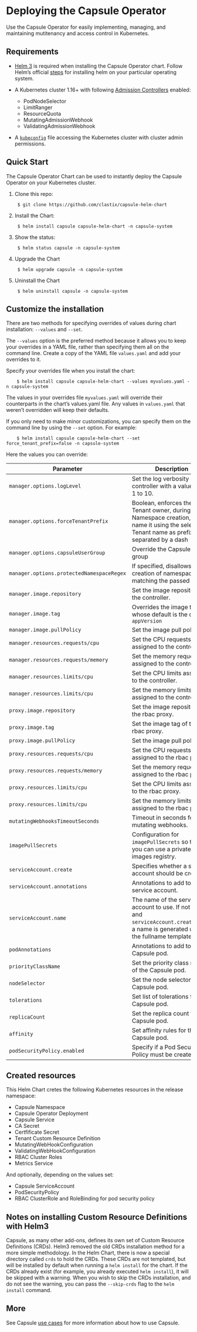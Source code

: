 # Deploying the Capsule Operator

Use the Capsule Operator for easily implementing, managing, and maintaining mutitenancy and access control in Kubernetes.

## Requirements

* [Helm 3](https://github.com/helm/helm/releases) is required when installing the Capsule Operator chart. Follow Helm’s official [steps](https://helm.sh/docs/intro/install/) for installing helm on your particular operating system.

* A Kubernetes cluster 1.16+ with following [Admission Controllers](https://kubernetes.io/docs/reference/access-authn-authz/admission-controllers/) enabled:

    * PodNodeSelector
    * LimitRanger
    * ResourceQuota
    * MutatingAdmissionWebhook
    * ValidatingAdmissionWebhook

* A [`kubeconfig`](https://kubernetes.io/docs/concepts/configuration/organize-cluster-access-kubeconfig/) file accessing the Kubernetes cluster with cluster admin permissions.

## Quick Start

The Capsule Operator Chart can be used to instantly deploy the Capsule Operator on your Kubernetes cluster.

1. Clone this repo:

        $ git clone https://github.com/clastix/capsule-helm-chart

2. Install the Chart:

        $ helm install capsule capsule-helm-chart -n capsule-system

3. Show the status:

        $ helm status capsule -n capsule-system

4. Upgrade the Chart

        $ helm upgrade capsule -n capsule-system

5. Uninstall the Chart
   
        $ helm uninstall capsule -n capsule-system

## Customize the installation

There are two methods for specifying overrides of values during chart installation: `--values` and `--set`.

The `--values` option is the preferred method because it allows you to keep your overrides in a YAML file, rather than specifying them all on the command line. Create a copy of the YAML file `values.yaml` and add your overrides to it.

Specify your overrides file when you install the chart:

        $ helm install capsule capsule-helm-chart --values myvalues.yaml -n capsule-system   

The values in your overrides file `myvalues.yaml` will override their counterparts in the chart’s values.yaml file. Any values in `values.yaml` that weren’t overridden will keep their defaults.

If you only need to make minor customizations, you can specify them on the command line by using the `--set` option. For example:

        $ helm install capsule capsule-helm-chart --set force_tenant_prefix=false -n capsule-system

Here the values you can override:

Parameter | Description | Default
--- | --- | ---
`manager.options.logLevel` | Set the log verbosity of the controller with a value from 1 to 10.| `4`
`manager.options.forceTenantPrefix` | Boolean, enforces the Tenant owner, during Namespace creation, to name it using the selected Tenant name as prefix, separated by a dash | `false`
`manager.options.capsuleUserGroup` | Override the Capsule user group | `capsule.clastix.io`
`manager.options.protectedNamespaceRegex` | If specified, disallows creation of namespaces matching the passed regexp | `null`
`manager.image.repository` | Set the image repository of the controller. | `quay.io/clastix/capsule`
`manager.image.tag` | Overrides the image tag whose default is the chart. `appVersion` | `null`
`manager.image.pullPolicy` | Set the image pull policy. | `IfNotPresent`
`manager.resources.requests/cpu` | Set the CPU requests assigned to the controller. | `200m`
`manager.resources.requests/memory` | Set the memory requests assigned to the controller. | `128Mi`
`manager.resources.limits/cpu` | Set the CPU limits assigned to the controller. | `200m`
`manager.resources.limits/cpu` | Set the memory limits assigned to the controller. | `128Mi`
`proxy.image.repository` | Set the image repository of the rbac proxy. | `gcr.io/kubebuilder/kube-rbac-proxy`
`proxy.image.tag` | Set the image tag of the rbac proxy. | `v0.5.0`
`proxy.image.pullPolicy` | Set the image pull policy. | `IfNotPresent`
`proxy.resources.requests/cpu` | Set the CPU requests assigned to the rbac proxy. | `10m`
`proxy.resources.requests/memory` | Set the memory requests assigned to the rbac proxy. | `64Mi`
`proxy.resources.limits/cpu` | Set the CPU limits assigned to the rbac proxy. | `100m`
`proxy.resources.limits/cpu` | Set the memory limits assigned to the rbac proxy. | `128Mi`
`mutatingWebhooksTimeoutSeconds` | Timeout in seconds for mutating webhooks. | `30`
`imagePullSecrets` | Configuration for `imagePullSecrets` so that you can use a private images registry. | `[]`
`serviceAccount.create` | Specifies whether a service account should be created. | `true`
`serviceAccount.annotations` | Annotations to add to the service account. | `{}`
`serviceAccount.name` | The name of the service account to use. If not set and `serviceAccount.create=true`, a name is generated using the fullname template | `capsule`
`podAnnotations` | Annotations to add to the Capsule pod. | `{}`
`priorityClassName` | Set the priority class name of the Capsule pod. | `null`
`nodeSelector` | Set the node selector for the Capsule pod. | `{}`
`tolerations` | Set list of tolerations for the Capsule pod. | `[]`
`replicaCount` | Set the replica count for Capsule pod. | `1`
`affinity` | Set affinity rules for the Capsule pod. | `{}`
`podSecurityPolicy.enabled` | Specify if a Pod Security Policy must be created. | `false`

## Created resources

This Helm Chart cretes the following Kubernetes resources in the release namespace:

* Capsule Namespace
* Capsule Operator Deployment
* Capsule Service
* CA Secret
* Certfificate Secret
* Tenant Custom Resource Definition
* MutatingWebHookConfiguration
* ValidatingWebHookConfiguration
* RBAC Cluster Roles
* Metrics Service

And optionally, depending on the values set:

* Capsule ServiceAccount
* PodSecurityPolicy
* RBAC ClusterRole and RoleBinding for pod security policy

## Notes on installing Custom Resource Definitions with Helm3

Capsule, as many other add-ons, defines its own set of Custom Resource Definitions (CRDs). Helm3 removed the old CRDs installation method for a more simple methodology. In the Helm Chart, there is now a special directory called `crds` to hold the CRDs. These CRDs are not templated, but will be installed by default when running a `helm install` for the chart. If the CRDs already exist (for example, you already executed `helm install`), it will be skipped with a warning. When you wish to skip the CRDs installation, and do not see the warning, you can pass the `--skip-crds` flag to the `helm install` command.

## More

See Capsule [use cases](https://github.com/clastix/capsule/blob/master/use_cases.md) for more information about how to use Capsule.
